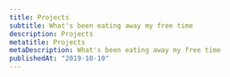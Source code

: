 ```yaml
---
title: Projects
subtitle: What's been eating away my free time
description: Projects
metatitle: Projects
metaDescription: What's been eating away my free time
publishedAt: "2019-10-10"
---
```


